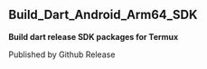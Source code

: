 ## Build_Dart_Android_Arm64_SDK

**Build dart release SDK packages for Termux**

Published by Github Release



